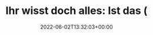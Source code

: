 ---
retweeted: false
source: <a href="https://mobile.twitter.com" rel="nofollow">Twitter Web App</a>
entities:
  hashtags:
  - text: DSGVO
    indices:
    - '61'
    - '67'
  symbols: []
  user_mentions: []
  urls: []
display_text_range:
- '0'
- '77'
favorite_count: '1'
id_str: '1532354357433454594'
truncated: false
retweet_count: '0'
id: '1532354357433454594'
created_at: Thu Jun 02 13:32:03 +0000 2022
favorited: false
full_text: 'Ihr wisst doch alles: Ist das (gehashte) Passwort Teil einer #DSGVO Auskunft?'
lang: de
tags:
- DSGVO
- pesos:twitter
date: '2022-06-02T13:32:03+00:00'
src: https://twitter.com/bascht/status/1532354357433454594
original_url: https://twitter.com/bascht/status/1532354357433454594
type: twitter_tweet
text: 'Ihr wisst doch alles: Ist das (gehashte) Passwort Teil einer #DSGVO Auskunft?'
title: 'Ihr wisst doch alles: Ist das ('

---